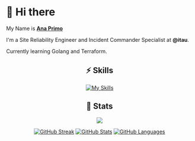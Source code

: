 # 👋 Hi there 

My Name is [**Ana Primo**](https://anaprimo.com.br)
  
I'm a Site Reliability Engineer and Incident Commander Specialist at **@itau**.
  
Currently learning Golang and Terraform.

<div align="center">

## ⚡️ Skills

[![My Skills](https://skillicons.dev/icons?i=linux,aws,gcp,grafana,prometheus,go,python,git,github,kubernetes,docker,terraform,bash,vim,arduino)](https://skillicons.dev)

</div>

<div align="center">

## 🔖 Stats

[![](https://komarev.com/ghpvc/?username=aLuizab&style=flat-square&color=C691E9)](https://github.com/antonkomarev/github-profile-views-counter)

[![GitHub Streak](https://github-readme-streak-stats.herokuapp.com?user=aLuizab&theme=material-palenight&hide_border=true)](https://git.io/streak-stats)
[![GitHub Stats](https://github-readme-stats.vercel.app/api?username=aLuizab&show_icons=true&hide_border=true&theme=material-palenight&count_private=true)](https://github.com/anuraghazra/github-readme-stats)
[![GitHub Languages](https://github-readme-stats.vercel.app/api/top-langs/?&username=aLuizab&layout=compact&hide_border=true&langs_count=8&theme=material-palenight)](https://github.com/anuraghazra/github-readme-stats)


</div>
<!--
**aLuizab/aLuizab** is a ✨ _special_ ✨ repository because its `README.md` (this file) appears on your GitHub profile.
-->